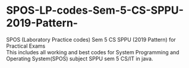 # SPOS-LP-codes-Sem-5-CS-SPPU-2019-Pattern-

SPOS (Laboratory Practice codes) Sem 5 CS SPPU (2019 Pattern)
for Practical Exams<br>
This includes all working and best codes for System Programming
and Operating System(SPOS) subject  SPPU sem 5  CS/IT in java.
